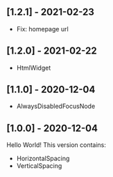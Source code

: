 ## [1.2.1] - 2021-02-23
- Fix: homepage url
## [1.2.0] - 2021-02-22
- HtmlWidget
## [1.1.0] - 2020-12-04
- AlwaysDisabledFocusNode
## [1.0.0] - 2020-12-04
Hello World! This version contains:
- HorizontalSpacing
- VerticalSpacing
